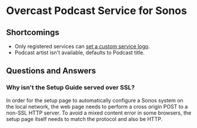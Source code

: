 # Overcast Podcast Service for Sonos

## Shortcomings

* Only registered services can [set a custom service logo](http://musicpartners.sonos.com/node/377).
* Podcast artist isn't available, defaults to Podcast title.

## Questions and Answers

### Why isn't the Setup Guide served over SSL?

In order for the setup page to automatically configure a Sonos system on the local network, the web page needs to perform a cross origin POST to a non-SSL HTTP server. To avoid a mixed content error in some browsers, the setup page itself needs to match the protocol and also be HTTP.
